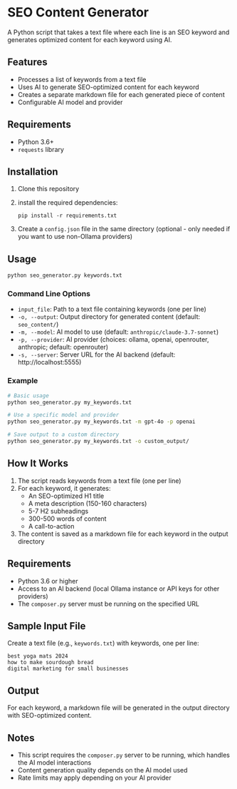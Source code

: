 # SEO Content Generator

A Python script that takes a text file where each line is an SEO keyword and generates optimized content for each keyword using AI.

## Features

- Processes a list of keywords from a text file
- Uses AI to generate SEO-optimized content for each keyword
- Creates a separate markdown file for each generated piece of content
- Configurable AI model and provider

## Requirements

- Python 3.6+
- `requests` library

## Installation

1. Clone this repository
2. install the required dependencies:
   ```
   pip install -r requirements.txt
   ```

3. Create a `config.json` file in the same directory (optional - only needed if you want to use non-Ollama providers)

## Usage

```bash
python seo_generator.py keywords.txt
```

### Command Line Options

- `input_file`: Path to a text file containing keywords (one per line)
- `-o, --output`: Output directory for generated content (default: `seo_content/`)
- `-m, --model`: AI model to use (default: `anthropic/claude-3.7-sonnet`)
- `-p, --provider`: AI provider (choices: ollama, openai, openrouter, anthropic; default: openrouter)
- `-s, --server`: Server URL for the AI backend (default: http://localhost:5555)

### Example

```bash
# Basic usage
python seo_generator.py my_keywords.txt

# Use a specific model and provider
python seo_generator.py my_keywords.txt -m gpt-4o -p openai

# Save output to a custom directory
python seo_generator.py my_keywords.txt -o custom_output/
```

## How It Works

1. The script reads keywords from a text file (one per line)
2. For each keyword, it generates:
   - An SEO-optimized H1 title
   - A meta description (150-160 characters)
   - 5-7 H2 subheadings 
   - 300-500 words of content
   - A call-to-action
3. The content is saved as a markdown file for each keyword in the output directory

## Requirements

- Python 3.6 or higher
- Access to an AI backend (local Ollama instance or API keys for other providers)
- The `composer.py` server must be running on the specified URL

## Sample Input File

Create a text file (e.g., `keywords.txt`) with keywords, one per line:

```
best yoga mats 2024
how to make sourdough bread
digital marketing for small businesses
```

## Output

For each keyword, a markdown file will be generated in the output directory with SEO-optimized content.

## Notes

- This script requires the `composer.py` server to be running, which handles the AI model interactions
- Content generation quality depends on the AI model used
- Rate limits may apply depending on your AI provider
